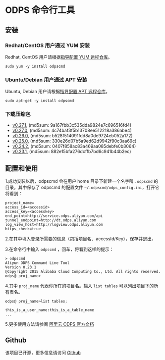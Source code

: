 
# ODPS 命令行工具

## 安装

### Redhat/CentOS 用户通过 YUM 安装

<div class="alert alert-info" role="alert">
<p>Redhat, CentOS 用户请根据<a href="/#yum">指导配置 YUM 远程仓库</a>。</p>
</div>


```
sudo yum -y install odpscmd
```

### Ubuntu/Debian 用户通过 APT 安装

<div class="alert alert-info" role="alert">
<p>Ubuntu, Debian 用户请根据<a href="/#apt">指导配置 APT 远程仓库</a>。</p>
</div>


```
sudo apt-get -y install odpscmd
```



### 下载压缩包
* [v0.27.1](/download/odpscmd/0.27.1/odpscmd_public.zip), (md5sum: 9a167fbb3c535dda9824e7c696516fd4)
* [v0.27.0](/download/odpscmd/0.27.0/odpscmd_public.zip), (md5sum: 4c74baf3f5b13708ee512218a386abe4)
* [v0.26.0](/download/odpscmd/0.26.0/odpscmd_public.zip), (md5sum: b528f514091fdd8a0de9724eb052a172)
* [v0.25.0](/download/odpscmd/0.25.0/odpscmd_public.zip), (md5sum: 330e26d07b5a9ed62d9942f90c3aa69c)
* [v0.24.2](/download/odpscmd/0.24.2/odpscmd_public.zip), (md5sum: 0407f858ac83a469aa085debfe0b3064)
* [v0.23.1](/download/odpscmd/0.23.1/odpscmd_public.zip), (md5sum: 882e15bfa276dcffb7bd6c941b44b2ec)




## 配置和使用

1.成功安装以后，odpscmd 会在用户 home 目录下新建一个名字叫 `.odpscmd` 的目录，其中保存了 odpscmd 的配置文件 `~/.odpscmd/odps_config.ini`，打开它将看到：

```
project_name=
access_id=<accessid>
access_key=<accesskey>
end_point=http://service.odps.aliyun.com/api
tunnel_endpoint=http://dt.odps.aliyun.com
log_view_host=http://logview.odps.aliyun.com
https_check=true
```

2.在其中填入登录所需要的信息（包括项目名、accessId/Key），保存并退出。

3.在命令行中输入 `odpscmd` ，回车，将看到这样的提示：

```
> odpscmd
Aliyun ODPS Command Line Tool
Version 0.23.1
@Copyright 2015 Alibaba Cloud Computing Co., Ltd. All rights reserved.
odps@ proj_name>
```

4.其中 `proj_name` 代表你所在的项目名。输入 `list tables` 可以列出项目下的所有表名。

```
odps@ proj_name>list tables;

this_is_a_user_name:this_is_a_table_name
...
```

5.更多使用方法请参阅 [阿里云 ODPS 官方文档](https://help.aliyun.com/document_detail/odps/tools/console/console.html)


## Github

该项目已开源，更多信息请访问 [Github](https://github.com/aliyun/aliyun-odps-console) 
